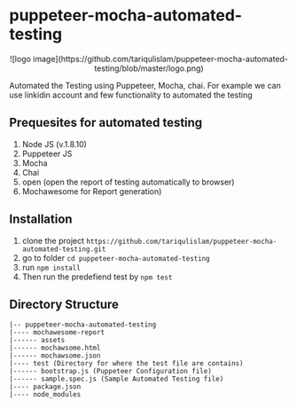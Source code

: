 
# puppeteer-mocha-automated-testing
<center>![logo image](https://github.com/tariqulislam/puppeteer-mocha-automated-testing/blob/master/logo.png)</center>

Automated the Testing using Puppeteer, Mocha, chai. For example we can use linkidin account and few functionality to automated the testing

## Prequesites for automated testing
 1. Node JS (v.1.8.10)
 2. Puppeteer JS
 3. Mocha
 4. Chai
 5. open (open the report of testing automatically to browser)
 6. Mochawesome for Report generation)
 
 ## Installation
  1. clone the project `https://github.com/tariqulislam/puppeteer-mocha-automated-testing.git`
  2. go to folder `cd puppeteer-mocha-automated-testing`
  3. run `npm install`
  4. Then run the predefiend test by `npm test`
 
 ## Directory Structure

```
|-- puppeteer-mocha-automated-testing
|---- mochawesome-report
|------ assets
|------ mochawsome.html
|------ mochawsome.json
|---- test (Directory for where the test file are contains)
|------ bootstrap.js (Puppeteer Configuration file)
|------ sample.spec.js (Sample Automated Testing file)
|---- package.json
|---- node_modules
 ```
